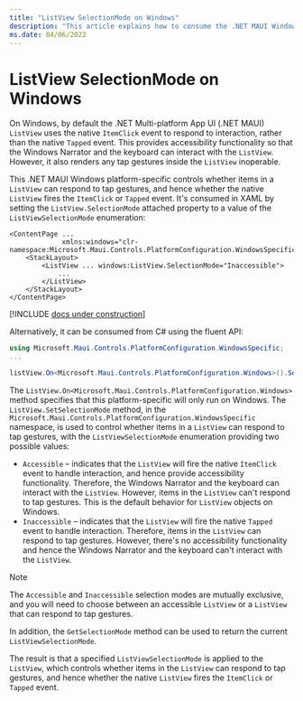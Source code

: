 ```yaml
---
title: "ListView SelectionMode on Windows"
description: "This article explains how to consume the .NET MAUI Windows platform-specific that controls whether items in a ListView can respond to tap gestures."
ms.date: 04/06/2022
---
```


# ListView SelectionMode on Windows

On Windows, by default the .NET Multi-platform App UI (.NET MAUI) `ListView` uses the native `ItemClick` event to respond to interaction, rather than the native `Tapped` event. This provides accessibility functionality so that the Windows Narrator and the keyboard can interact with the `ListView`. However, it also renders any tap gestures inside the `ListView` inoperable.

This .NET MAUI Windows platform-specific controls whether items in a `ListView` can respond to tap gestures, and hence whether the native `ListView` fires the `ItemClick` or `Tapped` event. It's consumed in XAML by setting the `ListView.SelectionMode` attached property to a value of the `ListViewSelectionMode` enumeration:

```xaml
<ContentPage ...
             xmlns:windows="clr-namespace:Microsoft.Maui.Controls.PlatformConfiguration.WindowsSpecific;assembly=Microsoft.Maui.Controls">
    <StackLayout>
        <ListView ... windows:ListView.SelectionMode="Inaccessible">
            ...
        </ListView>
    </StackLayout>
</ContentPage>
```

[!INCLUDE [docs under construction](~/includes/preview-note.md)]

Alternatively, it can be consumed from C# using the fluent API:

```csharp
using Microsoft.Maui.Controls.PlatformConfiguration.WindowsSpecific;
...

listView.On<Microsoft.Maui.Controls.PlatformConfiguration.Windows>().SetSelectionMode(ListViewSelectionMode.Inaccessible);
```

The `ListView.On<Microsoft.Maui.Controls.PlatformConfiguration.Windows>` method specifies that this platform-specific will only run on Windows. The `ListView.SetSelectionMode` method, in the `Microsoft.Maui.Controls.PlatformConfiguration.WindowsSpecific` namespace, is used to control whether items in a `ListView` can respond to tap gestures, with the `ListViewSelectionMode` enumeration providing two possible values:

- `Accessible` – indicates that the `ListView` will fire the native `ItemClick` event to handle interaction, and hence provide accessibility functionality. Therefore, the Windows Narrator and the keyboard can interact with the `ListView`. However, items in the `ListView` can't respond to tap gestures. This is the default behavior for `ListView` objects on Windows.
- `Inaccessible` – indicates that the `ListView` will fire the native `Tapped` event to handle interaction. Therefore, items in the `ListView` can respond to tap gestures. However, there's no accessibility functionality and hence the Windows Narrator and the keyboard can't interact with the `ListView`.

> [!NOTE]
> The `Accessible` and `Inaccessible` selection modes are mutually exclusive, and you will need to choose between an accessible `ListView` or a `ListView` that can respond to tap gestures.

In addition, the `GetSelectionMode` method can be used to return the current `ListViewSelectionMode`.

The result is that a specified `ListViewSelectionMode` is applied to the `ListView`, which controls whether items in the `ListView` can respond to tap gestures, and hence whether the native `ListView` fires the `ItemClick` or `Tapped` event.
